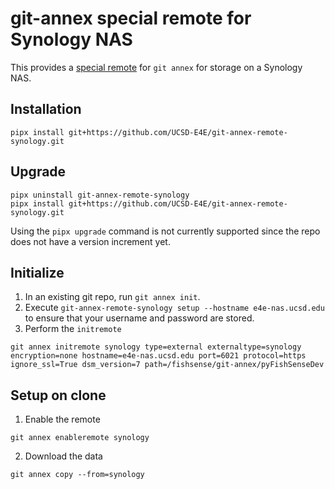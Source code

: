 # git-annex special remote for Synology NAS
This provides a [special remote](https://git-annex.branchable.com/special_remotes/web/) for `git annex` for storage on a Synology NAS.

## Installation
```
pipx install git+https://github.com/UCSD-E4E/git-annex-remote-synology.git
```

## Upgrade
```
pipx uninstall git-annex-remote-synology
pipx install git+https://github.com/UCSD-E4E/git-annex-remote-synology.git
```
Using the `pipx upgrade` command is not currently supported since the repo does not have a version increment yet.

## Initialize 
1. In an existing git repo, run `git annex init`.
2. Execute `git-annex-remote-synology setup --hostname e4e-nas.ucsd.edu` to ensure that your username and password are stored.
3. Perform the `initremote`
```
git annex initremote synology type=external externaltype=synology encryption=none hostname=e4e-nas.ucsd.edu port=6021 protocol=https ignore_ssl=True dsm_version=7 path=/fishsense/git-annex/pyFishSenseDev
```

## Setup on clone
1. Enable the remote 
```
git annex enableremote synology
```
2. Download the data
```
git annex copy --from=synology 
```